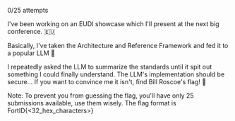 0/25 attempts

I've been working on an EUDI showcase which I'll present at the next big conference. 🇪🇺

Basically, I've taken the Architecture and Reference Framework and fed it to a popular LLM 🙈

I repeatedly asked the LLM to summarize the standards until it spit out something I could finally understand. The LLM's implementation should be secure... If you want to convince me it isn't, find Bill Roscoe's flag! 🚩

Note: To prevent you from guessing the flag, you'll have only 25 submissions available, use them wisely. The flag format is FortID{<32_hex_characters>}
